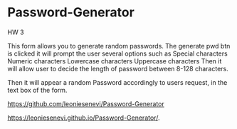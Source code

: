 # Password-Generator
HW 3


This form allows you to generate random passwords. 
The generate pwd btn is clicked it will prompt the user several options such as 
            Special characters
            Numeric characters
            Lowercase characters
            Uppercase characters
Then it will allow user to decide the length of password between 8-128 characters.
 
Then it will appear a random Password accordingly to users request, in the text box of the form.


https://github.com/leoniesenevi/Password-Generator

https://leoniesenevi.github.io/Password-Generator/.